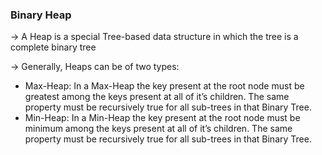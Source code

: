 <h3> Binary Heap </h3>

-> A Heap is a special Tree-based data structure in which the tree is a complete binary tree


-> Generally, Heaps can be of two types:

<ul>
<li>
Max-Heap: In a Max-Heap the key present at the root node must be greatest among the keys present at all of it’s children. The same property must be recursively true for all sub-trees in that Binary Tree.
</li>
<li>
Min-Heap: In a Min-Heap the key present at the root node must be minimum among the keys present at all of it’s children. The same property must be recursively true for all sub-trees in that Binary Tree.
</li>
</ul>